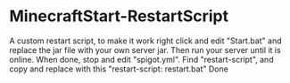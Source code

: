 # MinecraftStart-RestartScript

A custom restart script, to make it work right click and edit "Start.bat" and replace the jar file with your own server jar.
Then run your server until it is online. When done, stop and edit "spigot.yml". Find "restart-script", and copy and replace with this "restart-script: restart.bat"
Done
